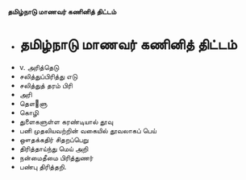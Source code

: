 **தமிழ்நாடு மாணவர் கணினித் திட்டம்**
- # தமிழ்நாடு மாணவர் கணினித் திட்டம்
- v. அரித்தெடு
- சலித்துப்பிரித்து எடு
- சலித்துத் தரம் பிரி
- அரி
- தௌ஢ளு
- கொழி
- துளைகளுள்ள கரண்டியால் தூவு
- பனி முதலியவற்றின் வகையில் தூவலாகப் பெய்
- ஔதக்கதிர் சிதறப்பெறு
- திரித்தாய்ந்து மெய் அறி
- நன்மைதீமை பிரித்துணர்
- பண்பு திரித்தறி.

